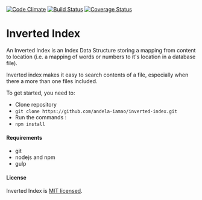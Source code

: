 [![Code Climate](https://codeclimate.com/github/andela-iamao/inverted-index/badges/gpa.svg)](https://codeclimate.com/github/andela-iamao/inverted-index) [![Build Status](https://travis-ci.org/andela-iamao/inverted-index.svg?branch=master)](https://travis-ci.org/andela-iamao/inverted-index) [![Coverage Status](https://coveralls.io/repos/github/andela-iamao/inverted-index/badge.svg?branch=feature%2F140182663%2Ftests-dev)](https://coveralls.io/github/andela-iamao/inverted-index?branch=feature%2F140182663%2Ftests-dev)

# Inverted Index
An Inverted Index is an Index Data Structure storing a mapping from content to location (i.e. a mapping of words or numbers to it's location in a database file).

Inverted index makes it easy to search contents of a file, especially when there a more than one files included.

To get started, you need to:
* Clone repository
 * `git clone https://github.com/andela-iamao/inverted-index.git`
* Run the commands : 
 * `npm install`
 
#### Requirements
* git
* nodejs and npm
* gulp


#### License

Inverted Index is [MIT licensed](https://github.com/andela-iamao/inverted-index/blob/feature/139563053/Automate-reloading-on-dev/License.md).

